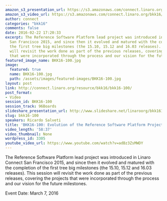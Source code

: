 ```yaml
---
amazon_s3_presentation_url: https://s3.amazonaws.com/connect.linaro.org/bkk16/Presentations/Monday/BKK16-100.pdf
amazon_s3_video_url: https://s3.amazonaws.com/connect.linaro.org/bkk16/Videos/Monday/BKK16-100%20Evolution%20of%20the%20Reference%20Software.mp4
author: connect
categories: "bkk16"
comments: false
date: 2016-02-22 17:20:33
excerpt: The Reference Software Platform lead project was introduced in Linaro Connect
  San Francisco 2015, and since then it evolved and matured with the completion of
  the first tree big milestones (the 15.10, 15.12 and 16.03 releases). This session
  will revisit the work done as part of the previous releases, covering the projects
  that were incorporated through the process and our vision for the future milestones.
featured_image_name: BKK16-100.jpg
image:
  featured: true
  name: BKK16-100.jpg
  path: /assets/images/featured-images/BKK16-100.jpg
layout: post
link: http://connect.linaro.org/resource/bkk16/bkk16-100/
post_format:
- Video
session_id: BKK16-100
session_track: 96Boards
slideshare_presentation_url: http://www.slideshare.net/linaroorg/bkk16100-evolution-of-the-reference-software-platform-project
slug: bkk16-100
speakers: Ricardo Salveti
title: 'BKK16-100: Evolution of the Reference Software Platform Project'
video_length: '58:37'
video_thumbnail: None
wordpress_id: 3305
youtube_video_url: https://www.youtube.com/watch?v=adBz3ZsMWDY
---
```


The Reference Software Platform lead project was introduced in Linaro Connect San Francisco 2015, and since then it evolved and matured with the completion of the first tree big milestones (the 15.10, 15.12 and 16.03 releases). This session will revisit the work done as part of the previous releases, covering the projects that were incorporated through the process and our vision for the future milestones.

Event Date: March 7, 2016